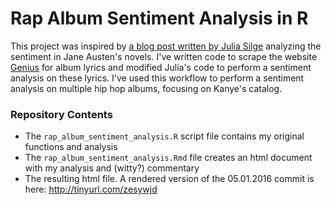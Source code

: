 # Rap Album Sentiment Analysis in R

This project was inspired by [a blog post written by Julia Silge](http://juliasilge.com/blog/If-I-Loved-NLP-Less/) analyzing the sentiment in Jane Austen's novels. I've written code to scrape the website [Genius](http://genius.com) for album lyrics and modified Julia's code to perform a sentiment analysis on these lyrics. I've used this workflow to perform a sentiment analysis on multiple hip hop albums, focusing on Kanye's catalog.

### Repository Contents

- The `rap_album_sentiment_analysis.R` script file contains my original functions and analysis
- The `rap_album_sentiment_analysis.Rmd` file creates an html document with my analysis and (witty?) commentary
- The resulting html file. A rendered version of the 05.01.2016 commit is here: http://tinyurl.com/zesywjd
